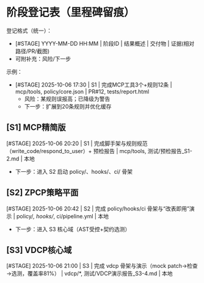 # 阶段登记表（里程碑留痕）

登记格式（统一）：
- [#STAGE] YYYY-MM-DD HH:MM | 阶段ID | 结果概述 | 交付物 | 证据(相对路径/PR/截图)
- 可附补充：风险/下一步

示例：
- [#STAGE] 2025-10-06 17:30 | S1 | 完成MCP工具3个+规则12条 | mcp/tools, policy/core.json | PR#12, tests/report.html
  - 风险：某规则误报高；已降级为警告
  - 下一步：扩展到20条规则并优化缓存

## [S1] MCP精简版
[#STAGE] 2025-10-06 20:20 | S1 | 完成脚手架与规则规范（write_code/respond_to_user）+ 预检报告 | mcp/tools, 测试/预检报告_S1-2.md | 本地
  - 下一步：进入 S2 启动 policy/、hooks/、ci/ 骨架

## [S2] ZPCP策略平面
[#STAGE] 2025-10-06 20:42 | S2 | 完成 policy/hooks/ci 骨架与“改表即用”演示 | policy/*, hooks/*, ci/pipeline.yml | 本地
  - 下一步：进入 S3 核心域（AST受控+契约选测）

## [S3] VDCP核心域
[#STAGE] 2025-10-06 21:00 | S3 | 完成 vdcp 骨架与演示（mock patch→检查→选测，覆盖率81%） | vdcp/*, 测试/VDCP演示报告_S3-4.md | 本地

